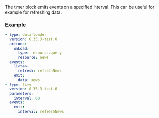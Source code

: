 The timer block emits events on a specified interval. This can be useful for example for refreshing
data.

### Example

```yaml
- type: data-loader
  version: 0.35.3-test.0
  actions:
    onLoad:
      type: resource.query
      resource: news
  events:
    listen:
      refresh: refreshNews
    emit:
      data: news
- type: timer
  version: 0.35.3-test.0
  parameters:
    interval: 60
  events:
    emit:
      interval: refreshNews
```
